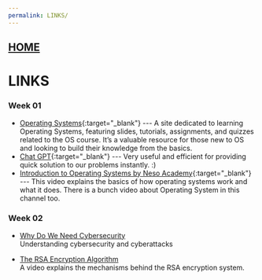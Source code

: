 ```yaml
---
permalink: LINKS/
---
```


## [HOME](../)

# LINKS

### **Week 01**
* [Operating Systems](https://os.vlsm.org/){:target="_blank"} ---
  A site dedicated to learning Operating Systems, featuring slides, tutorials, assignments, and quizzes related to the OS course. It’s a valuable resource for those new to OS and looking to build their knowledge from the basics.
* [Chat GPT](https://chatgpt.com){:target="_blank"} ---
  Very useful and efficient for providing quick solution to our problems instantly. :)
* [Introduction to Operating Systems by Neso Academy](https://www.youtube.com/watch?v=vBURTt97EkA&list=PLBlnK6fEyqRiVhbXDGLXDk_OQAeuVcp2O&index=1){:target="_blank"} ---
  This video explains the basics of how operating systems work and what it does. There is a bunch video about Operating System in this channel too.
  
### **Week 02**
* [Why Do We Need Cybersecurity](https://www.onelogin.com/learn/what-is-cyber-security)<br>
Understanding cybersecurity and cyberattacks

* [The RSA Encryption Algorithm](https://youtu.be/4zahvcJ9glg)<br>
A video explains the mechanisms behind the RSA encryption system.
<br>

